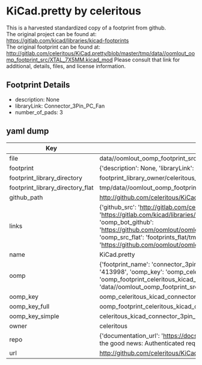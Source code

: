 # KiCad.pretty by celeritous  
This is a harvested standardized copy of a footprint from github.  
The original project can be found at:  
https://gitlab.com/kicad/libraries/kicad-footprints  
The original footprint can be found at:
http://gitlab.com/celeritous/KiCad.pretty/blob/master/tmp/data//oomlout_oomp_footprint_src/XTAL_7X5MM.kicad_mod
Please consult that link for additional, details, files, and license information.  
## Footprint Details
* description: None  
* libraryLink: Connector_3Pin_PC_Fan  
* number_of_pads: 3  
## yaml dump  
| Key | Value |  
| --- | --- |  
| file | data//oomlout_oomp_footprint_src/KiCad.pretty/Connector_3Pin_PC_Fan.kicad_mod |  
| footprint | {'description': None, 'libraryLink': 'Connector_3Pin_PC_Fan', 'number_of_pads': 3} |  
| footprint_library_directory | footprint_library_owner/celeritous_KiCad.pretty |  
| footprint_library_directory_flat | tmp/data//oomlout_oomp_footprint_src/footprints_flat/celeritous_kicad_connector_3pin_pc_fan/working |  
| github_path | http://github.com/celeritous/KiCad.pretty/blob/master/tmp/data//oomlout_oomp_footprint_src/Connector_3Pin_PC_Fan.kicad_mod |  
| links | {'github_src': 'http://gitlab.com/celeritous/KiCad.pretty/blob/master/tmp/data//oomlout_oomp_footprint_src/XTAL_7X5MM.kicad_mod', 'github_src_repo': 'https://gitlab.com/kicad/libraries/kicad-footprints', 'oomp_bot': 'tmp/data//oomlout_oomp_footprint_src/footprints/celeritous_kicad_connector_3pin_pc_fan/working', 'oomp_bot_github': 'https://github.com/oomlout/oomlout_oomp_footprint_bot/tree/main/tmp/data//oomlout_oomp_footprint_src/footprints/celeritous_kicad_connector_3pin_pc_fan/working', 'oomp_src_flat': 'footprints_flat/tmp/data//oomlout_oomp_footprint_src/footprints_flat/celeritous_kicad_connector_3pin_pc_fan/working', 'oomp_src_flat_github': 'https://github.com/oomlout/oomlout_oomp_footprint_src/tree/main/tmp/data//oomlout_oomp_footprint_src/footprints_flat/celeritous_kicad_connector_3pin_pc_fan/working'} |  
| name | KiCad.pretty |  
| oomp | {'footprint_name': 'connector_3pin_pc_fan', 'library_name': 'kicad', 'md5': '413998fe54bc76f0b794048fe4ba71c4', 'md5_10': '413998fe54', 'md5_5': '41399', 'md5_6': '413998', 'oomp_key': 'oomp_celeritous_kicad_connector_3pin_pc_fan', 'oomp_key_extra': 'oomp_footprint_celeritous_kicad_connector_3pin_pc_fan', 'oomp_key_full': 'oomp_footprint_celeritous_kicad_connector_3pin_pc_fan_413998', 'oomp_key_simple': 'celeritous_kicad_connector_3pin_pc_fan', 'original_filename': 'data//oomlout_oomp_footprint_src/KiCad.pretty/Connector_3Pin_PC_Fan.kicad_mod', 'owner_name': 'celeritous'} |  
| oomp_key | oomp_celeritous_kicad_connector_3pin_pc_fan |  
| oomp_key_full | oomp_footprint_celeritous_kicad_connector_3pin_pc_fan |  
| oomp_key_simple | celeritous_kicad_connector_3pin_pc_fan |  
| owner | celeritous |  
| repo | {'documentation_url': 'https://docs.github.com/rest/overview/resources-in-the-rest-api#rate-limiting', 'message': "API rate limit exceeded for 84.66.142.224. (But here's the good news: Authenticated requests get a higher rate limit. Check out the documentation for more details.)"} |  
| url | http://github.com/celeritous/KiCad.pretty |  

